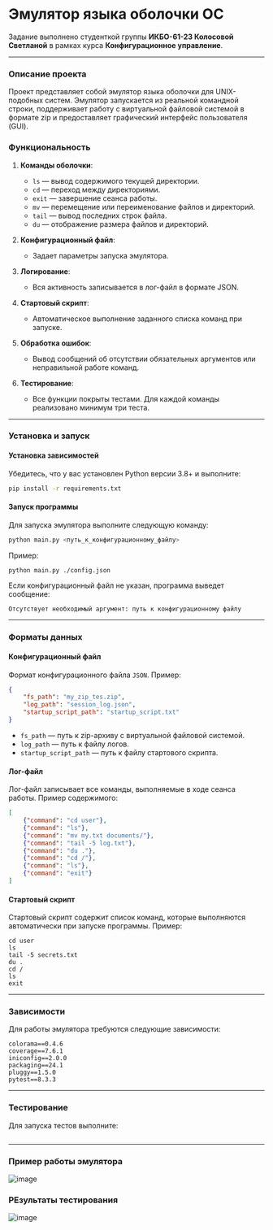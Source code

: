 # Эмулятор языка оболочки ОС  

Задание выполнено студенткой группы **ИКБО-61-23 Колосовой Светланой** в рамках курса **Конфигурационное управление**.

---

### Описание проекта  
Проект представляет собой эмулятор языка оболочки для UNIX-подобных систем. Эмулятор запускается из реальной командной строки, поддерживает работу с виртуальной файловой системой в формате zip и предоставляет графический интерфейс пользователя (GUI).  

### Функциональность  
1. **Команды оболочки**:  
   - `ls` — вывод содержимого текущей директории.  
   - `cd` — переход между директориями.  
   - `exit` — завершение сеанса работы.  
   - `mv` — перемещение или переименование файлов и директорий.  
   - `tail` — вывод последних строк файла.  
   - `du` — отображение размера файлов и директорий.  

2. **Конфигурационный файл**:  
   - Задает параметры запуска эмулятора.  

3. **Логирование**:  
   - Вся активность записывается в лог-файл в формате JSON.  

4. **Стартовый скрипт**:  
   - Автоматическое выполнение заданного списка команд при запуске.  

5. **Обработка ошибок**:  
   - Вывод сообщений об отсутствии обязательных аргументов или неправильной работе команд.  

6. **Тестирование**:  
   - Все функции покрыты тестами. Для каждой команды реализовано минимум три теста.  

---

### Установка и запуск  

#### Установка зависимостей  
Убедитесь, что у вас установлен Python версии 3.8+ и выполните:  
```bash
pip install -r requirements.txt
```

#### Запуск программы  
Для запуска эмулятора выполните следующую команду:  
```bash
python main.py <путь_к_конфигурационному_файлу>
```

Пример:  
```bash
python main.py ./config.json
```

Если конфигурационный файл не указан, программа выведет сообщение:  
```plaintext
Отсутствует необходимый аргумент: путь к конфигурационному файлу
```

---

### Форматы данных  

#### Конфигурационный файл  
Формат конфигурационного файла `JSON`. Пример:  
```json
{
    "fs_path": "my_zip_tes.zip",
    "log_path": "session_log.json",
    "startup_script_path": "startup_script.txt"
}
```
- `fs_path` — путь к zip-архиву с виртуальной файловой системой.  
- `log_path` — путь к файлу логов.  
- `startup_script_path` — путь к файлу стартового скрипта.  

#### Лог-файл  
Лог-файл записывает все команды, выполняемые в ходе сеанса работы. Пример содержимого:  
```json
[
    {"command": "cd user"},
    {"command": "ls"},
    {"command": "mv my.txt documents/"},
    {"command": "tail -5 log.txt"},
    {"command": "du ."},
    {"command": "cd /"},
    {"command": "ls"},
    {"command": "exit"}
]
```

#### Стартовый скрипт  
Стартовый скрипт содержит список команд, которые выполняются автоматически при запуске программы. Пример:  
```plaintext
cd user
ls
tail -5 secrets.txt
du .
cd /
ls
exit
```

---

### Зависимости  
Для работы эмулятора требуются следующие зависимости:  
```plaintext
colorama==0.4.6
coverage==7.6.1
iniconfig==2.0.0
packaging==24.1
pluggy==1.5.0
pytest==8.3.3
```

---

### Тестирование  
Для запуска тестов выполните:  
```bash
```

---
### Пример работы эмулятора
![image](https://github.com/user-attachments/assets/90333d10-4c9b-4eaf-9732-96fcb52e8476)

### РЕзультаты тестирования
![image](https://github.com/user-attachments/assets/afa971da-594f-4d99-8a48-5437af8e7459)


